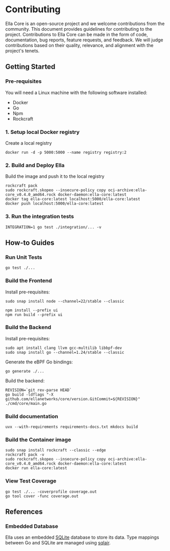 # Contributing

Ella Core is an open-source project and we welcome contributions from the community. This document provides guidelines for contributing to the project. Contributions to Ella Core can be made in the form of code, documentation, bug reports, feature requests, and feedback. We will judge contributions based on their quality, relevance, and alignment with the project's tenets.

## Getting Started

### Pre-requisites

You will need a Linux machine with the following software installed:

- Docker
- Go
- Npm
- Rockcraft

### 1. Setup local Docker registry

Create a local registry

```shell
docker run -d -p 5000:5000 --name registry registry:2
```

### 2. Build and Deploy Ella

Build the image and push it to the local registry

```shell
rockcraft pack
sudo rockcraft.skopeo --insecure-policy copy oci-archive:ella-core_v0.4.0_amd64.rock docker-daemon:ella-core:latest
docker tag ella-core:latest localhost:5000/ella-core:latest
docker push localhost:5000/ella-core:latest
```

### 3. Run the integration tests

```shell
INTEGRATION=1 go test ./integration/... -v
```

## How-to Guides

### Run Unit Tests

```shell
go test ./...
```

### Build the Frontend

Install pre-requisites:

```shell
sudo snap install node --channel=22/stable --classic
```

```shell
npm install --prefix ui
npm run build --prefix ui
```

### Build the Backend

Install pre-requisites:

```shell
sudo apt install clang llvm gcc-multilib libbpf-dev
sudo snap install go --channel=1.24/stable --classic
```

Generate the eBPF Go bindings:

```shell
go generate ./...
```

Build the backend:

```shell
REVISION=`git rev-parse HEAD`
go build -ldflags "-X github.com/ellanetworks/core/version.GitCommit=${REVISION}" ./cmd/core/main.go
```

### Build documentation

```shell
uvx --with-requirements requirements-docs.txt mkdocs build
```

### Build the Container image

```shell
sudo snap install rockcraft --classic --edge
rockcraft pack -v
sudo rockcraft.skopeo --insecure-policy copy oci-archive:ella-core_v0.4.0_amd64.rock docker-daemon:ella-core:latest
docker run ella-core:latest
```

### View Test Coverage

```shell
go test ./... -coverprofile coverage.out
go tool cover -func coverage.out
```

## References

### Embedded Database

Ella uses an embedded [SQLite](https://www.sqlite.org/) database to store its data. Type mappings between Go and SQLite are managed using [sqlair](https://github.com/canonical/sqlair).
